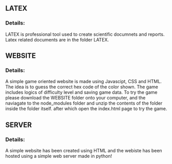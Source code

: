
## LATEX
### Details:
LATEX is professional tool used to create scientific documnets and reports. Latex related documents are in the folder LATEX.

## WEBSITE
### Details:
A simple game oriented website is made using Javascipt, CSS and HTML. The idea is to guess the correct hex code of the color shown. The game includes logics of difficulty level and saving game data. To try the game please download the WEBSITE folder onto your computer, and the naviagate to the node_modules folder and unzip the contents of the folder inside the folder itself. after which open the index.html page to try the game.

## SERVER
### Details:
A simple website has been created using HTML and the webiste has been hosted using a simple web server made in python!
